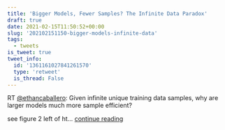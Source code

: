 ```yaml
---
title: 'Bigger Models, Fewer Samples? The Infinite Data Paradox'
draft: true
date: 2021-02-15T11:50:52+00:00
slug: '202102151150-bigger-models-infinite-data'
tags:
  - tweets
is_tweet: true
tweet_info:
  id: '1361161027841261570'
  type: 'retweet'
  is_thread: False
---
```




RT [@ethancaballero](https://x.com/ethancaballero): Given infinite unique training data samples, why are larger models much more sample efficient?

see figure 2 left of
ht… [continue reading](https://x.com/sytelus/status/1361161027841261570)
